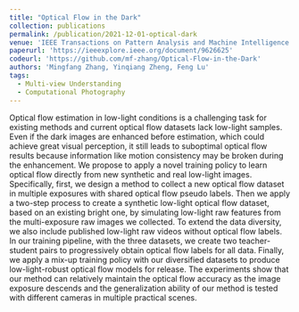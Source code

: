 ```yaml
---
title: "Optical Flow in the Dark"
collection: publications
permalink: /publication/2021-12-01-optical-dark
venue: 'IEEE Transactions on Pattern Analysis and Machine Intelligence (TPAMI)'
paperurl: 'https://ieeexplore.ieee.org/document/9626625'
codeurl: 'https://github.com/mf-zhang/Optical-Flow-in-the-Dark'
authors: 'Mingfang Zhang, Yinqiang Zheng, Feng Lu'
tags:
  - Multi-view Understanding
  - Computational Photography
---
```


Optical flow estimation in low-light conditions is a challenging task for existing methods and current optical flow datasets lack low-light samples. Even if the dark images are enhanced before estimation, which could achieve great visual perception, it still leads to suboptimal optical flow results because information like motion consistency may be broken during the enhancement. We propose to apply a novel training policy to learn optical flow directly from new synthetic and real low-light images. Specifically, first, we design a method to collect a new optical flow dataset in multiple exposures with shared optical flow pseudo labels. Then we apply a two-step process to create a synthetic low-light optical flow dataset, based on an existing bright one, by simulating low-light raw features from the multi-exposure raw images we collected. To extend the data diversity, we also include published low-light raw videos without optical flow labels. In our training pipeline, with the three datasets, we create two teacher-student pairs to progressively obtain optical flow labels for all data. Finally, we apply a mix-up training policy with our diversified datasets to produce low-light-robust optical flow models for release. The experiments show that our method can relatively maintain the optical flow accuracy as the image exposure descends and the generalization ability of our method is tested with different cameras in multiple practical scenes.